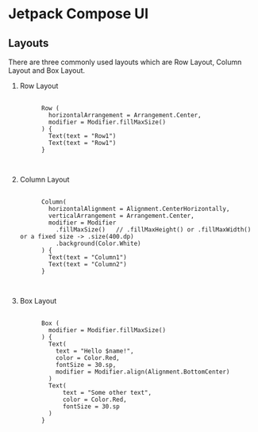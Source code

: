 <h1>Jetpack Compose UI</h1>

<h2>Layouts</h2>
<p>There are three commonly used layouts which are Row Layout, Column Layout and Box Layout.</p>
<ol>
  <li>Row Layout</li>
  <pre>
    <code>
      Row (
        horizontalArrangement = Arrangement.Center,
        modifier = Modifier.fillMaxSize()
      ) {
        Text(text = "Row1")
        Text(text = "Row1")
      }
    </code>
  </pre>

  <li>Column Layout</li>
  <pre>
    <code>
      Column(
        horizontalAlignment = Alignment.CenterHorizontally,
        verticalArrangement = Arrangement.Center,
        modifier = Modifier
          .fillMaxSize()   // .fillMaxHeight() or .fillMaxWidth() or a fixed size -> .size(400.dp)
          .background(Color.White)
      ) {
        Text(text = "Column1")
        Text(text = "Column2")
      }
    </code>
  </pre>

  <li>Box Layout</li>
  <pre>
    <code>
      Box (
        modifier = Modifier.fillMaxSize()
      ) {
        Text(
          text = "Hello $name!",
          color = Color.Red,
          fontSize = 30.sp,
          modifier = Modifier.align(Alignment.BottomCenter)
        )
        Text(
            text = "Some other text",
            color = Color.Red,
            fontSize = 30.sp
        )
      }
    </code>
  </pre>
</ol>
